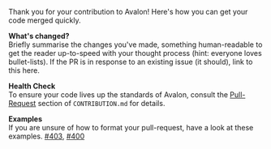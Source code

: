 Thank you for your contribution to Avalon! Here's how you can get your code merged quickly.

**What's changed?**<br>
Briefly summarise the changes you've made, something human-readable to get the reader up-to-speed with your thought process (hint: everyone loves bullet-lists). If the PR is in response to an existing issue (it should), link to this here.

**Health Check**<br>
To ensure your code lives up the standards of Avalon, consult the [Pull-Request](https://github.com/getavalon/core/blob/master/CONTRIBUTING.md#pull-request) section of `CONTRIBUTION.md` for details.

**Examples**<br>
If you are unsure of how to format your pull-request, have a look at these examples. [#403](https://github.com/getavalon/core/pull/403), [#400](https://github.com/getavalon/core/pull/400)

